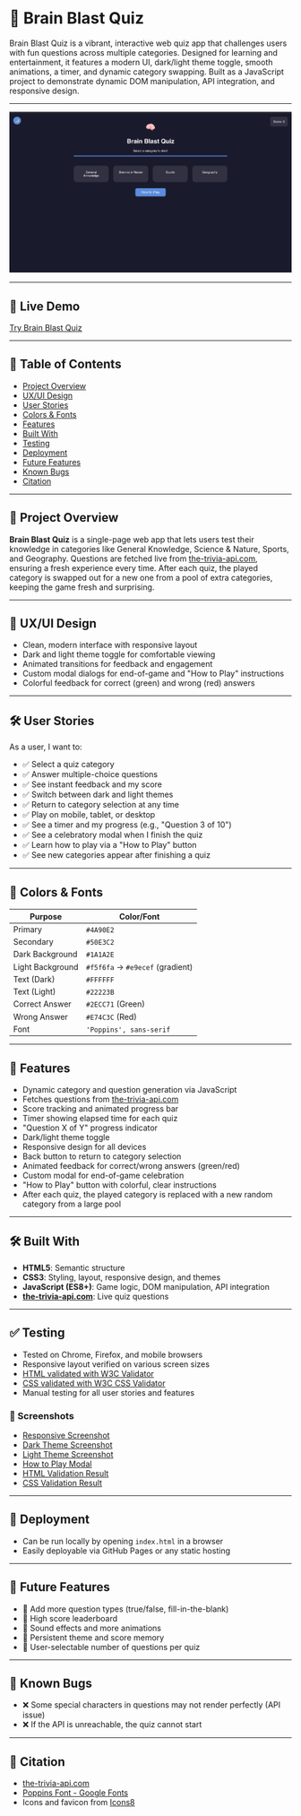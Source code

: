 # 🧠 Brain Blast Quiz

Brain Blast Quiz is a vibrant, interactive web quiz app that challenges users with fun questions across multiple categories. Designed for learning and entertainment, it features a modern UI, dark/light theme toggle, smooth animations, a timer, and dynamic category swapping. Built as a JavaScript project to demonstrate dynamic DOM manipulation, API integration, and responsive design.

---

![Brain Blast Quiz Screenshot](assets/Screenshot.png)

---

## 🔗 Live Demo

[Try Brain Blast Quiz](https://lainerengifo.github.io/brain-blast-quiz/)

---

## 📖 Table of Contents

- [Project Overview](#project-overview)
- [UX/UI Design](#uxui-design)
- [User Stories](#user-stories)
- [Colors & Fonts](#colors--fonts)
- [Features](#features)
- [Built With](#built-with)
- [Testing](#testing)
- [Deployment](#deployment)
- [Future Features](#future-features)
- [Known Bugs](#known-bugs)
- [Citation](#citation)

---

## 📌 Project Overview

**Brain Blast Quiz** is a single-page web app that lets users test their knowledge in categories like General Knowledge, Science & Nature, Sports, and Geography. Questions are fetched live from [the-trivia-api.com](https://the-trivia-api.com/), ensuring a fresh experience every time. After each quiz, the played category is swapped out for a new one from a pool of extra categories, keeping the game fresh and surprising.

---

## 🎨 UX/UI Design

- Clean, modern interface with responsive layout
- Dark and light theme toggle for comfortable viewing
- Animated transitions for feedback and engagement
- Custom modal dialogs for end-of-game and "How to Play" instructions
- Colorful feedback for correct (green) and wrong (red) answers

---

## 🛠️ User Stories

As a user, I want to:
- ✅ Select a quiz category
- ✅ Answer multiple-choice questions
- ✅ See instant feedback and my score
- ✅ Switch between dark and light themes
- ✅ Return to category selection at any time
- ✅ Play on mobile, tablet, or desktop
- ✅ See a timer and my progress (e.g., "Question 3 of 10")
- ✅ See a celebratory modal when I finish the quiz
- ✅ Learn how to play via a "How to Play" button
- ✅ See new categories appear after finishing a quiz

---

## 🎨 Colors & Fonts

| Purpose         | Color/Font                      |
|-----------------|--------------------------------|
| Primary         | `#4A90E2`                      |
| Secondary       | `#50E3C2`                      |
| Dark Background | `#1A1A2E`                      |
| Light Background| `#f5f6fa` → `#e9ecef` (gradient)|
| Text (Dark)     | `#FFFFFF`                      |
| Text (Light)    | `#22223B`                      |
| Correct Answer  | `#2ECC71` (Green)              |
| Wrong Answer    | `#E74C3C` (Red)                |
| Font            | `'Poppins', sans-serif`        |

---

## 🚀 Features

- Dynamic category and question generation via JavaScript
- Fetches questions from [the-trivia-api.com](https://the-trivia-api.com/)
- Score tracking and animated progress bar
- Timer showing elapsed time for each quiz
- "Question X of Y" progress indicator
- Dark/light theme toggle
- Responsive design for all devices
- Back button to return to category selection
- Animated feedback for correct/wrong answers (green/red)
- Custom modal for end-of-game celebration
- "How to Play" button with colorful, clear instructions
- After each quiz, the played category is replaced with a new random category from a large pool

---

## 🛠️ Built With

- **HTML5**: Semantic structure
- **CSS3**: Styling, layout, responsive design, and themes
- **JavaScript (ES8+)**: Game logic, DOM manipulation, API integration
- **[the-trivia-api.com](https://the-trivia-api.com/)**: Live quiz questions

---

## ✅ Testing

- Tested on Chrome, Firefox, and mobile browsers
- Responsive layout verified on various screen sizes
- [HTML validated with W3C Validator](https://validator.w3.org/)
- [CSS validated with W3C CSS Validator](https://jigsaw.w3.org/css-validator/) 
- Manual testing for all user stories and features

### 📸 Screenshots

- [Responsive Screenshot](assets/screenshot-responsive.png)
- [Dark Theme Screenshot](assets/screenshot-dark.png)
- [Light Theme Screenshot](assets/screenshot-light.png)
- [How to Play Modal](assets/screenshot-how-to-play.png)
- [HTML Validation Result](assets/html-validation.png)
- [CSS Validation Result](assets/css-validation.png)

---

## 🚀 Deployment

- Can be run locally by opening `index.html` in a browser
- Easily deployable via GitHub Pages or any static hosting

---

## 🔮 Future Features

- 🚀 Add more question types (true/false, fill-in-the-blank)
- 🚀 High score leaderboard
- 🚀 Sound effects and more animations
- 🚀 Persistent theme and score memory
- 🚀 User-selectable number of questions per quiz

---

## 🐞 Known Bugs

- ❌ Some special characters in questions may not render perfectly (API issue)
- ❌ If the API is unreachable, the quiz cannot start

---

## 📜 Citation

- [the-trivia-api.com](https://the-trivia-api.com/)
- [Poppins Font - Google Fonts](https://fonts.google.com/specimen/Poppins)
- Icons and favicon from [Icons8](https://icons8.com/)

